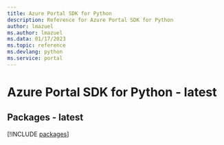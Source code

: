 ```yaml
---
title: Azure Portal SDK for Python
description: Reference for Azure Portal SDK for Python
author: lmazuel
ms.author: lmazuel
ms.data: 01/17/2023
ms.topic: reference
ms.devlang: python
ms.service: portal
---
```

# Azure Portal SDK for Python - latest
## Packages - latest
[!INCLUDE [packages](portal-index.md)]